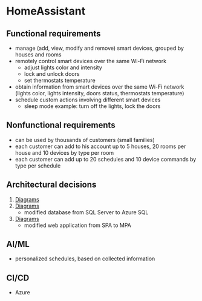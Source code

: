# HomeAssistant
## Functional requirements
 - manage (add, view, modify and remove) smart devices, grouped by houses and rooms  
 - remotely control smart devices over the same Wi-Fi network  
	- adjust lights color and intensity  
	- lock and unlock doors  
	- set thermostats temperature  
 - obtain information from smart devices over the same Wi-Fi network (lights color, lights intensity, doors status, thermostats temperature)  
 - schedule custom actions involving different smart devices  
	 - sleep mode example: turn off the lights, lock the doors  
## Nonfunctional requirements
- can be used by thousands of customers (small families)  
- each customer can add to his account up to 5 houses, 20 rooms per house and 10 devices by type per room  
- each customer can add up to 20 schedules and 10 device commands by type per schedule
## Architectural decisions
1. [Diagrams](https://github.com/georgiana-ojoc/HomeAssistant/tree/documentation/Diagrams/1)
2. [Diagrams](https://github.com/georgiana-ojoc/HomeAssistant/tree/documentation/Diagrams/2)
	- modified database from SQL Server to Azure SQL
2. [Diagrams](https://github.com/georgiana-ojoc/HomeAssistant/tree/documentation/Diagrams/3)
	- modified web application from SPA to MPA
## AI/ML
 - personalized schedules, based on collected information
## CI/CD
 - Azure
